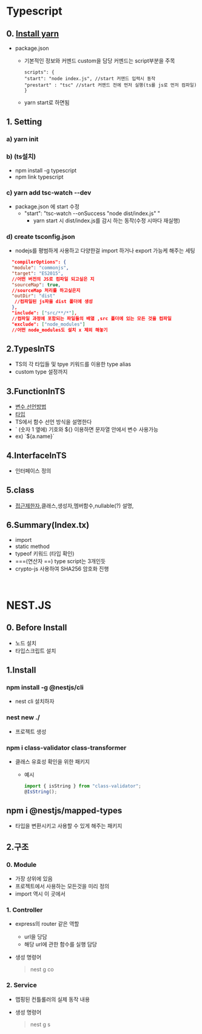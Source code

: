 # Typescript

## 0. [Install yarn](https://hello-bryan.tistory.com/94)

- package.json

  - 기본적인 정보와 커멘드 custom을 담당 커멘드는 script부분을 주목

        scripts": {
        "start": "node index.js", //start 커맨드 입력시 동작
        "prestart" : "tsc" //start 커맨드 전에 먼저 실행(ts를 js로 먼저 컴파일)
        }

  - yarn start로 하면됨

## 1. Setting

### a) yarn init

### b) (ts설치)

- npm install -g typescript
- npm link typescript

### c) yarn add tsc-watch --dev

- package.json 에 start 수정
  - "start": "tsc-watch --onSuccess \"node dist/index.js\" "
    - yarn start 시 dist/index.js를 감시 하는 동작(수정 시마다 재실행)

### d) create tsconfig.json

- nodejs를 평범하게 사용하고 다양한걸 import 하거나 export 가능케 해주는 세팅

```json
  "compilerOptions": {
  "module": "commonjs",
  "target": "ES2015",
  //어떤 버전의 JS로 컴파일 되고싶은 지
  "sourceMap": true,
  //sourceMap 처리를 하고싶은지
  "outDir": "dist"
   //컴파일된 js파을 dist 폴더에 생성
  },
  "include": ["src/**/*"],
  //컴파일 과정에 포함되는 파일들의 배열 ,src 폴더에 있는 모든 것을 컴파일
  "exclude": ["node_modules"]
  //어떤 node_modules도 설치 x 제외 해놓기
```

## 2.TypesInTS

- TS의 각 타입들 및 tpye 키워드를 이용한 type alias
- custom type 설정까지

## 3.FunctionInTS

- [변수 선언방법](https://velog.io/@denmark-banana/TypeScript-%EB%B3%80%EC%88%98-%EC%84%A0%EC%96%B8%EA%B3%BC-%EA%B8%B0%EB%B3%B8-%ED%83%80%EC%9E%85)
- [타입](https://heecheolman.tistory.com/62?category=793525)
- TS에서 함수 선언 방식을 설명한다
- ` (숫자 1 옆에) 기호와 ${} 이용하면 문자열 안에서 변수 사용가능
- ex) \`${a.name}`

## 4.InterfaceInTS

- 인터페이스 정의

## 5.class

- [접근제한자](https://heecheolman.tistory.com/65),클래스,생성자,멤버함수,nullable(?) 설명,

## 6.Summary(Index.tx)

- import
- static method
- typeof 키워드 (타입 확인)
- ===(연산자 ==) type script는 3개인듯
- crypto-js 사용하여 SHA256 암호화 진행

<br>

# NEST.JS

## 0. Before Install

- 노드 설치
- 타입스크립트 설치

## 1.Install

### npm install -g @nestjs/cli

- nest cli 설치하자

### nest new ./

- 프로젝트 생성

### npm i class-validator class-transformer

- 클래스 유효성 확인을 위한 패키지

  - 예시

    ```ts
    import { isString } from "class-validator";
    @IsString();
    ```

## npm i @nestjs/mapped-types

- 타입을 변환시키고 사용할 수 있게 해주는 패키지

## 2.구조

### 0. Module

- 가장 상위에 있음
- 프로젝트에서 사용하는 모든것을 미리 정의
- import 역시 이 곳에서

### 1. Controller

- express의 router 같은 역할

  - url을 당담
  - 해당 url에 관한 함수를 실행 담당

- 생성 명령어
  > nest g co

### 2. Service

- 맵핑된 컨틀롤러의 실제 동작 내용

- 생성 명령어
  > nest g s
